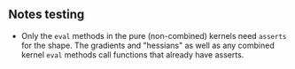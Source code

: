 ## Notes testing

- Only the `eval` methods in the pure (non-combined) kernels need `asserts` for the shape. The gradients and "hessians" as well as any combined kernel `eval` methods call functions that already have asserts.